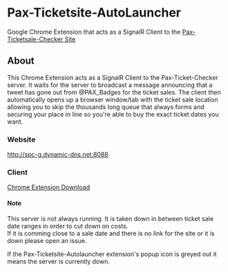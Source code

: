 # Pax-Ticketsite-AutoLauncher

Google Chrome Extension that acts as a SignalR Client to the <a href="https://github.com/s-palermo/Pax-Ticketsale-Checker">Pax-Ticketsale-Checker Site</a>

## About

This Chrome Extension acts as a SignalR Client to the Pax-Ticket-Checker server.  It waits for the server to broadcast a message announcing
that a tweet has gone out from @PAX_Badges for the ticket sales.  The client then automatically opens up a browser window/tab with the ticket
sale location allowing you to skip the thousands long queue that always forms and securing your place in line so you're able to buy the
exact ticket dates you want.

### Website

http://spc-g.dynamic-dns.net:8088

### Client

<a href="https://chrome.google.com/webstore/detail/pax-ticket-site-auto-laun/baidlhgloneedeeibiiflohiifbaophh">Chrome Extension Download</a>

#### Note

This server is not always running.  It is taken down in between ticket sale date ranges in order to cut down on costs.  
If it is comming close to a sale date and there is no link for the site or it is down please open an issue.

If the Pax-Ticketsite-Autolauncher extension's popup icon is greyed out it means the server is currently down.
